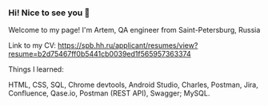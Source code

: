 ### Hi! Nice to see you 👋

Welcome to my page!
I'm Artem, QA engineer from Saint-Petersburg, Russia

Link to my CV: https://spb.hh.ru/applicant/resumes/view?resume=b2d75467ff0b5441cb0039ed1f565957363374

Things I learned:

HTML, CSS, SQL, Chrome devtools, Android Studio, Charles, Postman, Jira, Confluence, Qase.io, Postman (REST API), Swagger; MySQL.


